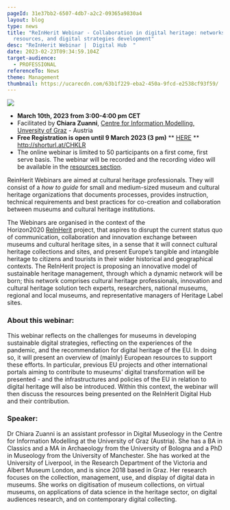 ```yaml
---
pageId: 31e37bb2-6507-4db7-a2c2-09365a9830a4
layout: blog
type: news
title: "ReInHerit Webinar - Collaboration in digital heritage: networks,
  resources, and digital strategies development"
desc: "ReInHerit Webinar |  Digital Hub  "
date: 2023-02-23T09:34:59.104Z
target-audience:
  - PROFESSIONAL
referenceTo: News
theme: Management
thumbnail: https://ucarecdn.com/63b1f229-eba2-450a-9fcd-e2538cf93f59/
---
```

![](https://ucarecdn.com/f3c5d0c2-859a-4761-9283-043b36fdb2d4/)

* **March 10th, 2023 from 3:00-4:00 pm CET** 
* Facilitated by **Chiara Zuanni**, [Centre for Information Modelling, Unversity of Graz](https://informationsmodellierung.uni-graz.at/en/) -  Austria
* **Free Registration is open until 9 March 2023 (3 pm)** \*\* [HERE](https://docs.google.com/forms/d/e/1FAIpQLSdTC6-TCwnlTeafBCvroLsHCnC4sCMYyktaYyGPsyS70bwb6A/viewform) \*\*\
  <http://shorturl.at/CHKLR>
* The online webinar is limited to 50 participants on a first come, first serve basis. The webinar will be recorded and the recording video will be available in the [resources section](https://reinherit-hub.eu/webinars).
 
ReinHerit Webinars are aimed at cultural heritage professionals. They will consist of a *how to guide* for small and medium-sized museum and cultural heritage organizations that documents processes, provides instruction, technical requirements and best practices for co-creation and collaboration between museums and cultural heritage institutions.

The Webinars are organised in the context of the  Horizon2020 [ReInHerit](https://www.reinherit.eu) project, that aspires to disrupt the current status quo of communication, collaboration and innovation exchange between museums and cultural heritage sites, in a sense that it will connect cultural heritage collections and sites, and present Europe’s tangible and intangible heritage to citizens and tourists in their wider historical and geographical contexts. The ReInHerit project is proposing an innovative model of sustainable heritage management, through which a dynamic network will be born; this network comprises cultural heritage professionals, innovation and cultural heritage solution tech experts, researchers, national museums, regional and local museums, and representative managers of Heritage Label sites. 

### About this webinar:

This webinar reflects on the challenges for museums in developing sustainable digital strategies, reflecting on the experiences of the pandemic, and the recommendation for digital heritage of the EU. In doing so, it will present an overview of (mainly) European resources to support these efforts. In particular, previous EU projects and other international portals aiming to contribute to museums' digital transformation will be presented - and the infrastructures and policies of the EU in relation to digital heritage will also be introduced. Within this context, the webinar will then discuss the resources being presented on the ReInHerit Digital Hub and their contribution.

### Speaker:

Dr Chiara Zuanni is an assistant professor in Digital Museology in the Centre for Information Modelling at the University of Graz (Austria). She has a BA in Classics and a MA in Archaeology from the University of Bologna and a PhD in Museology from the University of Manchester. She has worked at the University of Liverpool, in the Research Department of the Victoria and Albert Museum London, and is since 2018 based in Graz. Her research focuses on the collection, management, use, and display of digital data in museums. She works on digitisation of museum collections, on virtual museums, on applications of data science in the heritage sector, on digital audiences research, and on contemporary digital collecting.  